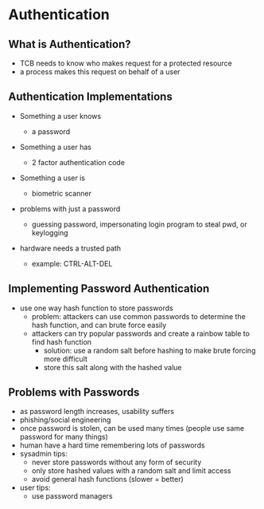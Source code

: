 # Authentication
## What is Authentication?
- TCB needs to know who makes request for a protected resource
- a process makes this request on behalf of a user
  
## Authentication Implementations
- Something a user knows
    - a password
- Something a user has
    - 2 factor authentication code
- Something a user is
    - biometric scanner

- problems with just a password
    - guessing password, impersonating login program to steal pwd, or keylogging
- hardware needs a trusted path
    - example: CTRL-ALT-DEL

## Implementing Password Authentication
- use one way hash function to store passwords
    - problem: attackers can use common passwords to determine the hash function, and can brute force easily
    - attackers can try popular passwords and create a rainbow table to find hash function
        - solution: use a random salt before hashing to make brute forcing more difficult
        - store this salt along with the hashed value
## Problems with Passwords
- as password length increases, usability suffers
- phishing/social engineering
- once password is stolen, can be used many times (people use same password for many things)
- human have a hard time remembering lots of passwords
- sysadmin tips:
    - never store passwords without any form of security
    - only store hashed values with a random salt and limit access
    - avoid general hash functions (slower = better)
- user tips:
    - use password managers